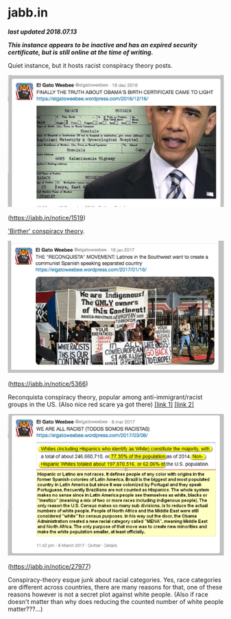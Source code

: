 # jabb.in

***last updated 2018.07.13***

***This instance appears to be inactive and has an expired security certificate, but is still online at the time of writing.***

Quiet instance, but it hosts racist conspiracy theory posts.

![](jabb_in_1519.png)

(https://jabb.in/notice/1519)

['Birther' conspiracy theory](https://rationalwiki.org/wiki/Obama_citizenship_denial).

![](jabb_in_5366.png)

(https://jabb.in/notice/5366)

Reconquista conspiracy theory, popular among anti-immigrant/racist groups in the US. (Also nice red scare ya got there) [[link 1]](https://www.salon.com/2016/09/02/the-mexico-sends-them-myth-trumps-not-just-racist-but-channeling-far-right-immigration-conspiracies/) [[link 2]](https://www.splcenter.org/fighting-hate/intelligence-report/2007/former-navy-seal-matthew-bracken-publishes-book-touting-aztlan-conspiracy-theory)

![](jabb_in_27977.png)

(https://jabb.in/notice/27977)

Conspiracy-theory esque junk about racial categories. Yes, race categories are different across countries, there are many reasons for that, one of these reasons however is not a secret plot against white people. (Also if race doesn't matter than why does reducing the counted number of white people matter???...)